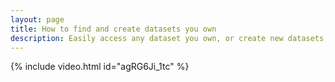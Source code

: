 ```yaml
---
layout: page
title: How to find and create datasets you own
description: Easily access any dataset you own, or create new datasets, through the Datasets tab.
---
```


{% include video.html id="agRG6Ji_1tc" %}
